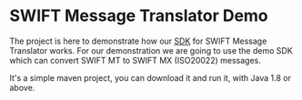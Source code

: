 # SWIFT Message Translator Demo

The project is here to demonstrate how our [SDK](https://www.paymentcomponents.com/messaging-libraries/) for 
SWIFT Message Translator works. For our demonstration we are going to use the demo SDK which can convert SWIFT MT to SWIFT MX (ISO20022) messages. 

It's a simple maven project, you can download it and run it, with Java 1.8 or above.

